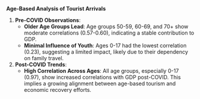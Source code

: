 **Age-Based Analysis of Tourist Arrivals**

1.  **Pre-COVID Observations**:
    *   **Older Age Groups Lead**: Age groups 50-59, 60-69, and 70+ show moderate correlations (0.57-0.60), indicating a stable contribution to GDP.
    *   **Minimal Influence of Youth**: Ages 0-17 had the lowest correlation (0.23), suggesting a limited impact, likely due to their dependency on family travel.
2.  **Post-COVID Trends**:
    *   **High Correlation Across Ages**: All age groups, especially 0-17 (0.97), show increased correlations with GDP post-COVID. This implies a growing alignment between age-based tourism and economic recovery efforts.